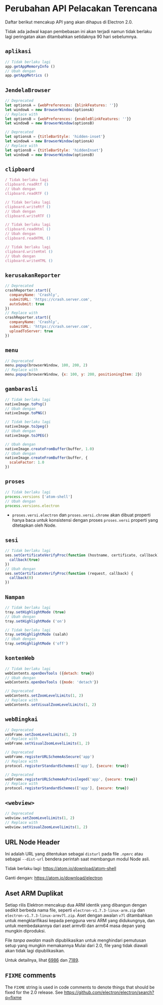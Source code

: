 # Perubahan API Pelacakan Terencana

Daftar berikut mencakup API yang akan dihapus di Electron 2.0.

Tidak ada jadwal kapan pembebasan ini akan terjadi namun tidak berlaku lagi peringatan akan ditambahkan setidaknya 90 hari sebelumnya.

## `aplikasi`

```js
// Tidak berlaku lagi
app.getAppMemoryInfo ()
// Ubah dengan
app.getAppMetrics ()
```

## `JendelaBrowser`

```js
// Deprecated
let optionsA = {webPreferences: {blinkFeatures: ''}}
let windowA = new BrowserWindow(optionsA)
// Replace with
let optionsB = {webPreferences: {enableBlinkFeatures: ''}}
let windowB = new BrowserWindow(optionsB)
```

```js
// Deprecated
let optionsA = {titleBarStyle: 'hidden-inset'}
let windowA = new BrowserWindow(optionsA)
// Replace with
let optionsB = {titleBarStyle: 'hiddenInset'}
let windowB = new BrowserWindow(optionsB)
```

## `clipboard`

```js
/ Tidak berlaku lagi
clipboard.readRtf ()
// Ubah dengan
clipboard.readRTF ()

// Tidak berlaku lagi
clipboard.writeRtf ()
// Ubah dengan
clipboard.writeRTF ()

// Tidak berlaku lagi
clipboard.readHtml ()
// Ubah dengan
clipboard.readHTML ()

// Tidak berlaku lagi
clipboard.writeHtml ()
// Ubah dengan
clipboard.writeHTML ()
```

## `kerusakanReporter`

```js
// Deprecated
crashReporter.start({
  companyName: 'Crashly',
  submitURL: 'https://crash.server.com',
  autoSubmit: true
})
// Replace with
crashReporter.start({
  companyName: 'Crashly',
  submitURL: 'https://crash.server.com',
  uploadToServer: true
})
```

## `menu`

```js
// Deprecated
menu.popup(browserWindow, 100, 200, 2)
// Replace with
menu.popup(browserWindow, {x: 100, y: 200, positioningItem: 2})
```

## `gambarasli`

```js
// Tidak berlaku lagi
nativeImage.toPng()
// Ubah dengan
nativeImage.toPNG()

// Tidak berlaku lagi
nativeImage.toJpeg()
// Ubah dengan
nativeImage.toJPEG()

// Ubah dengan
nativeImage.createFromBuffer(buffer, 1.0)
// Ubah dengan
nativeImage.createFromBuffer(buffer, {
  scaleFactor: 1.0
})
```

## `proses`

```js
// Tidak berlaku lagi
process.versions ['atom-shell']
// Ubah dengan
process.versions.electron
```

* `proses.versi.electron` dan `proses.versi.chrome` akan dibuat properti hanya baca untuk konsistensi dengan proses `proses.versi` properti yang ditetapkan oleh Node.

## `sesi`

```js
// Tidak berlaku lagi
ses.setCertificateVerifyProc(function (hostname, certificate, callback) {
  callback(true)
})
// Ubah dengan
ses.setCertificateVerifyProc(function (request, callback) {
  callback(0)
})
```

## `Nampan`

```js
// Tidak berlaku lagi
tray.setHighlightMode (true)
// Ubah dengan
tray.setHighlightMode ('on')

// Tidak berlaku lagi
tray.setHighlightMode (salah)
// Ubah dengan
tray.setHighlightMode ('off')
```

## `kontenWeb`

```js
// Tidak berlaku lagi
webContents.openDevTools ({detach: true})
// Ubah dengan
webContents.openDevTools ({mode: 'detach'})
```

```js
// Deprecated
webContents.setZoomLevelLimits(1, 2)
// Replace with
webContents.setVisualZoomLevelLimits(1, 2)
```

## `webBingkai`

```js
// Deprecated
webFrame.setZoomLevelLimits(1, 2)
// Replace with
webFrame.setVisualZoomLevelLimits(1, 2)

// Deprecated
webFrame.registerURLSchemeAsSecure('app')
// Replace with
protocol.registerStandardSchemes(['app'], {secure: true})

// Deprecated
webFrame.registerURLSchemeAsPrivileged('app', {secure: true})
// Replace with
protocol.registerStandardSchemes(['app'], {secure: true})
```

## `<webview>`

```js
// Deprecated
webview.setZoomLevelLimits(1, 2)
// Replace with
webview.setVisualZoomLevelLimits(1, 2)
```

## URL Node Header

Ini adalah URL yang ditentukan sebagai `disturl` pada file `.npmrc` atau sebagai `--dist-url` bendera perintah saat membangun modul Node asli.

Tidak berlaku lagi: https://atom.io/download/atom-shell

Ganti dengan: https://atom.io/download/electron

## Aset ARM Duplikat

Setiap rilis Elektron mencakup dua ARM identik yang dibangun dengan sedikit berbeda nama file, seperti `electron-v1.7.3-linux-arm.zip` dan `electron-v1.7.3-linux-armv7l.zip`. Aset dengan awalan `v7l` ditambahkan untuk mengklarifikasi kepada pengguna versi ARM yang didukungnya, dan untuk membedakannya dari aset armv6l dan arm64 masa depan yang mungkin diproduksi.

File *tanpa awalan* masih dipublikasikan untuk menghindari pemutusan setup yang mungkin memakannya Mulai dari 2.0, file yang tidak diawali akan tidak lagi dipublikasikan.

Untuk detailnya, lihat [6986](https://github.com/electron/electron/pull/6986) dan [7189](https://github.com/electron/electron/pull/7189).

## `FIXME` comments

The `FIXME` string is used in code comments to denote things that should be fixed for the 2.0 release. See https://github.com/electron/electron/search?q=fixme